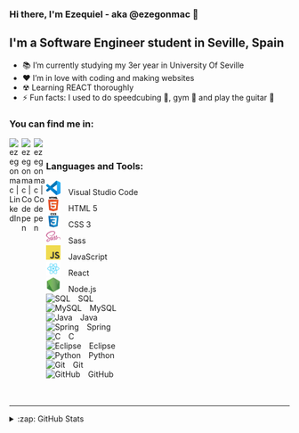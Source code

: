 ### Hi there, I'm Ezequiel - aka @ezegonmac 👋 

## I'm a Software Engineer student in Seville, Spain

- 📚 I’m currently studying my 3er year in University Of Seville
- ♥ I’m in love with coding and making websites
- ☢ Learning REACT thoroughly
- ⚡ Fun facts: I used to do speedcubing 🎲, gym 🦾 and play the guitar 🎸

### You can find me in:

[<img align="left" alt="ezegonmac | LinkedIn" width="22px" src="https://cdn.jsdelivr.net/npm/simple-icons@v3/icons/linkedin.svg" />][linkedin]
[<img align="left" alt="ezegonmac | Codepen" width="22px" src="https://cdn.jsdelivr.net/npm/simple-icons@3.13.0/icons/codepen.svg" />][codepen]
[<img align="left" alt="ezegonmac | Codepen" width="22px" src="https://cdn.jsdelivr.net/npm/simple-icons@3.13.0/icons/udemy.svg" />][udemy]

<br />

### Languages and Tools:

<div style="display: flex; flex-direction: column;">
  <div>
      <img alt="Visual Studio Code" width="26px" src="https://raw.githubusercontent.com/github/explore/80688e429a7d4ef2fca1e82350fe8e3517d3494d/topics/visual-studio-code/visual-studio-code.png" />
      <span style="margin-left: 10px;">Visual Studio Code</span>
  </div>

  <div>
      <img alt="HTML 5" width="26px" src="https://raw.githubusercontent.com/github/explore/80688e429a7d4ef2fca1e82350fe8e3517d3494d/topics/html/html.png" />
      <span style="margin-left: 10px;">HTML 5</span>
  </div>

  <div>
    <img alt="CSS 3" width="26px" src="https://raw.githubusercontent.com/github/explore/80688e429a7d4ef2fca1e82350fe8e3517d3494d/topics/css/css.png" />
    <span style="margin-left: 10px;">CSS 3</span>
  </div>

  <div>
    <img alt="Sass" width="26px" src="https://raw.githubusercontent.com/github/explore/80688e429a7d4ef2fca1e82350fe8e3517d3494d/topics/sass/sass.png" />
    <span style="margin-left: 10px;">Sass</span>
  </div>

  <div>
    <img alt="JavaScript" width="26px" src="https://raw.githubusercontent.com/github/explore/80688e429a7d4ef2fca1e82350fe8e3517d3494d/topics/javascript/javascript.png" />
    <span style="margin-left: 10px;">JavaScript</span>
  </div>

  <div>
    <img alt="React" width="26px" src="https://raw.githubusercontent.com/github/explore/80688e429a7d4ef2fca1e82350fe8e3517d3494d/topics/react/react.png" />
    <span style="margin-left: 10px;">React</span>
  </div>

  <div>
    <img alt="Node.js" width="26px" src="https://raw.githubusercontent.com/github/explore/80688e429a7d4ef2fca1e82350fe8e3517d3494d/topics/nodejs/nodejs.png" />
    <span style="margin-left: 10px;">Node.js</span>
  </div>

  <div>
    <img alt="SQL" width="26px" src="https://cdn.icon-icons.com/icons2/2107/PNG/512/file_type_sql_icon_130152.png" />
    <span style="margin-left: 10px;">SQL</span>
  </div>

  <div>
    <img alt="MySQL" width="26px" src="https://cdn.icon-icons.com/icons2/2415/PNG/512/mysql_original_wordmark_logo_icon_146417.png" />
    <span style="margin-left: 10px;">MySQL</span>
  </div>

  <div>
    <img alt="Java" width="26px" src="https://cdn.icon-icons.com/icons2/2415/PNG/512/java_original_wordmark_logo_icon_146459.png" />
    <span style="margin-left: 10px;">Java</span>
  </div>

  <div>
    <img alt="Spring" width="26px" src="https://symbols.getvecta.com/stencil_96/69_spring-framework-icon.d563816ce9.png" />
    <span style="margin-left: 10px;">Spring</span>
  </div>

  <div>
    <img alt="C" width="26px" src="https://cdn.icon-icons.com/icons2/2415/PNG/512/c_plain_logo_icon_146610.png" />
    <span style="margin-left: 10px;">C</span>
  </div>

  <div>
    <img alt="Eclipse" width="26px" src="https://cdn.icon-icons.com/icons2/1381/PNG/512/eclipse_94656.png" />
    <span style="margin-left: 10px;">Eclipse</span>
  </div>

  <div>
    <img alt="Python" width="26px" src="https://cdn.icon-icons.com/icons2/112/PNG/512/python_18894.png" />
    <span style="margin-left: 10px;">Python</span>
  </div>

  <div>
    <img alt="Git" width="26px" src="https://cdn.icon-icons.com/icons2/2107/PNG/512/file_type_git_icon_130581.png" />
    <span style="margin-left: 10px;">Git</span>
  </div>

  <div>
    <img alt="GitHub" width="26px" src="https://cdn.icon-icons.com/icons2/2368/PNG/512/github_logo_icon_143772.png" />
    <span style="margin-left: 10px;">GitHub</span>
  </div>

</div>

<br />
<br />

---

<details>
  <summary>:zap: GitHub Stats</summary>

  [![ezegonmac's GitHub stats](https://github-readme-stats.vercel.app/api?username=ezegonmac)](https://github.com/anuraghazra/github-readme-stats)

  [![Top Langs](https://github-readme-stats.vercel.app/api/top-langs/?username=ezegonmac&layout=compact)](https://github.com/anuraghazra/github-readme-stats)

</details>

[codepen]: https://codepen.io/ezquielgon2
[linkedin]: https://www.linkedin.com/in/ezequiel-gonzalez-macho-329583223
[udemy]: https://www.udemy.com/user/ezequiel-gonzalez-macho/
[gmail]: ezegonmac@gmail.com
